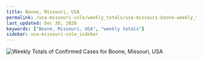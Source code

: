 ```yaml
---
title: Boone, Missouri, USA
permalink: /usa-missouri-cole/weekly_totals/usa-missouri-boone-weekly_totals.html
last_updated: Dec 30, 2020
keywords: ["Boone, Missouri, USA", "weekly totals"]
sidebar: usa-missouri-cole_sidebar
---
```


![Weekly Totals of Confirmed Cases for Boone, Missouri, USA](/covid_tracker/images/graphs/usa-missouri-boone-weekly_totals_graph.png)
